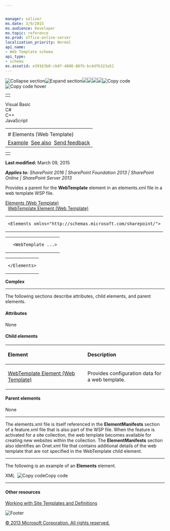 ```yaml
---


manager: soliver
ms.date: 3/9/2015
ms.audience: Developer
ms.topic: reference
ms.prod: office-online-server
localization_priority: Normal
api_name:
- Web Template schema
api_type:
- schema
ms.assetid: e39163b0-cb8f-4808-88fb-bc4dfb323a51
---
```


![Collapse
section](../icons/collapse_all.gif "Collapse section")![Expand
section](../icons/expand_all.gif "Expand section")![](../icons/collapse_all.gif)![](../icons/expand_all.gif)![](../icons/dropdown.gif)![](../icons/dropdownHover.gif)![Copy
code](../icons/copycode.gif "Copy code")![Copy code
hover](../icons/copycodeHighlight.gif "Copy code hover")
<table>
<tbody>
<tr class="odd">
<td align="left"></td>
</tr>
</tbody>
</table>

Visual Basic  
C\#  
C++  
JavaScript  

<table>
<tbody>
<tr class="odd">
<td align="left"><span id="runningHeaderText"></span></td>
</tr>
<tr class="even">
<td align="left"># Elements (Web Template)</td>
</tr>
<tr class="odd">
<td align="left"><a href="#exampleToggle">Example</a>  <a href="#seeAlsoToggle">See also</a>  <span id="headfeedbackarea" class="feedbackhead"><a href="javascript:SubmitFeedback(&#39;docthis@Microsoft.com&#39;,&#39;&#39;,&#39;&#39;,&#39;&#39;,&#39;1.0.18082.1225&#39;,&#39;%0\dThank%20you%20for%20your%20feedback.%20The%20developer%20writing%20teams%20use%20your%20feedback%20to%20improve%20documentation.%20While%20we%20are%20reviewing%20your%20feedback,%20we%20may%20send%20you%20e-mail%20to%20ask%20for%20clarification%20or%20feedback%20on%20a%20solution.%20We%20do%20not%20use%20your%20e-mail%20address%20for%20any%20other%20purpose%20and%20we%20delete%20it%20after%20we%20finish%20our%20review.%0\AFor%20further%20information%20about%20the%20privacy%20policies%20of%20Microsoft,%20please%20see%20http://privacy.microsoft.com/en-us/default.aspx.%0\A%0\d&#39;,&#39;Customer%20feedback&#39;);">Send feedback</a></span></td>
</tr>
</tbody>
</table>

<table>
<colgroup>
<col width="100%" />
</colgroup>
<tbody>
<tr class="odd">
<td align="left"></td>
</tr>
</tbody>
</table>

**Last modified:** March 09, 2015

***Applies to:** SharePoint 2016 | SharePoint Foundation 2013 |
SharePoint Online | SharePoint Server 2013*

Provides a parent for the **WebTemplate**
element in an <span class="code">elements.xml</span> file in a web
template WSP file.

<span sdata="link">[Elements (Web
Template)](elements-web-template.htm)</span>  
  <span sdata="link">[WebTemplate Element (Web
Template)](webtemplate-element-web-template.htm)</span>  
<span codelanguage="other"></span>
<table>
<colgroup>
<col width="100%" />
</colgroup>
<tbody>
<tr class="odd">
<td align="left"><pre><code>&lt;Elements xmlns=&quot;http://schemas.microsoft.com/sharepoint/&quot;&gt;</code></pre></td>
</tr>
</tbody>
</table>

<span codelanguage="other"></span>
<table>
<colgroup>
<col width="100%" />
</colgroup>
<tbody>
<tr class="odd">
<td align="left"><pre><code>  &lt;WebTemplate ...&gt;</code></pre></td>
</tr>
</tbody>
</table>

<span codelanguage="other"></span>
<table>
<colgroup>
<col width="100%" />
</colgroup>
<tbody>
<tr class="odd">
<td align="left"><pre><code>&lt;/Elements&gt;</code></pre></td>
</tr>
</tbody>
</table>

**Complex**


--------------------------------------------------------------------------------------------------------------------------------------------------------------------------------------------------------------------------------------

The following sections describe attributes, child elements, and parent
elements.

#### Attributes

None

#### Child elements

<table>
<colgroup>
<col width="50%" />
<col width="50%" />
</colgroup>
<thead>
<tr class="header">
<th align="left"><p>Element</p></th>
<th align="left"><p>Description</p></th>
</tr>
</thead>
<tbody>
<tr class="odd">
<td align="left"><p><span sdata="link"><a href="webtemplate-element-web-template.htm">WebTemplate Element (Web Template)</a></span></p></td>
<td align="left"><p>Provides configuration data for a web template.</p></td>
</tr>
</tbody>
</table>

#### Parent elements

None


------------------------------------------------------------------------------------------------------------------------------------------------------------------------------------------

The <span class="code">elements.xml</span> file is itself referenced in
the **ElementManifests** section of a <span
class="code">feature.xml</span> file that is also part of the WSP file.
When the feature is activated for a site collection, the web template
becomes available for creating new websites within the collection. The
**ElementManifests** section also identifies an
<span class="code">Onet.xml</span> file that contains additional details
of the web template that are not specified in the <span
class="keyword">WebTemplate</span> child element.


------------------------------------------------------------------------------------------------------------------------------------------------------------------------------------------

The following is an example of an **Elements**
element.

<span codelanguage="xmlLang"></span>
XML 
<span class="copyCode" onclick="CopyCode(this)"
onkeypress="CopyCode_CheckKey(this, event)"
onmouseover="ChangeCopyCodeIcon(this)"
onmouseout="ChangeCopyCodeIcon(this)" tabindex="0">![Copy
code](../icons/copycode.gif "Copy code")Copy code</span>
    <Elements xmlns="http://schemas.microsoft.com/sharepoint/">
      <WebTemplate 
        AdjustHijriDays="0" 
        AlternateCssUrl="" 
        AlternateHeader="" 
        BaseTemplateID="9" 
        BaseTemplateName="BLOG" 
        BaseConfigurationID="0" 
        CalendarType="1" 
        Collation="25" 
        ContainsDefaultLists="TRUE" 
        CustomizedCssFiles="" 
        CustomJSUrl="" 
        Description="A 4th Generation Blog Site." 
        ExcludeFromOfflineClient="FALSE" 
        Locale="1033" 
        Name="BlogIV" 
        ParserEnabled="TRUE" 
        PortalName="" 
        PortalUrl="" 
        PresenceEnabled="TRUE" 
        ProductVersion="4" 
        QuickLaunchEnabled="TRUE" 
        Subweb="TRUE" 
        SyndicationEnabled="TRUE" 
        Time24="FALSE" 
        TimeZone="13" 
        Title="BlogIV" 
        TreeViewEnabled="FALSE" 
        UIVersionConfigurationEnabled="FALSE" />
    </Elements>


-------------------------------------------------------------------------------------------------------------------------------------------------------------------------------------------

#### Other resources

[Working with Site Templates and
Definitions](http://msdn.microsoft.com/library/1edf6d4d-eddb-4cb5-9034-ed394e8a3e01(Office.15).aspx)

![Footer](../icons/footer.gif "Footer")

[© 2013 Microsoft Corporation. All rights
reserved.](office-2013-documentation-copyright-notice.htm)



